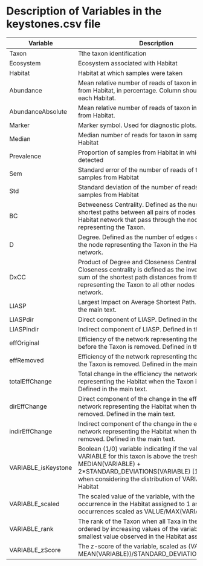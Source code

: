 # Description of Variables in the keystones.csv file

| Variable            | Description                                                                                                                                                                                                                               |
| ------------------- | ----------------------------------------------------------------------------------------------------------------------------------------------------------------------------------------------------------------------------------------- |
| Taxon               | Tthe taxon identification                                                                                                                                                                                                                 |
| Ecosystem           | Ecosystem associated with Habitat                                                                                                                                                                                                         |
| Habitat             | Habitat at which samples were taken                                                                                                                                                                                                       |
| Abundance           | Mean relative number of reads of taxon in samples from Habitat, in percentage. Column should add to in each Habitat.                                                                                                                      |
| AbundanceAbsolute   | Mean relative number of reads of taxon in samples from Habitat.                                                                                                                                                                           |
| Marker              | Marker symbol. Used for diagnostic plots.                                                                                                                                                                                                 |
| Median              | Median number of reads for taxon in samples from Habitat                                                                                                                                                                                  |
| Prevalence          | Proportion of samples from Habitat in which taxon was detected                                                                                                                                                                            |
| Sem                 | Standard error of the number of reads of taxon in samples from Habitat                                                                                                                                                                    |
| Std                 | Standard deviation of the number of reads of taxon in samples from Habitat                                                                                                                                                                |
| BC                  | Betweeness Centrality. Defined as the number of shortest paths between all pairs of nodes in the Habitat network that pass through the node representing the Taxon.                                                                       |
| D                   | Degree. Defined as the number of edges connected to the node representing the Taxon in the Habitat network.                                                                                                                               |
| DxCC                | Product of Degree and Closeness Centrality. Closeness centrality is defined as the inverse of the sum of the shortest path distances from the node representing the Taxon to all other nodes in the Habitat network.                      |
| LIASP               | Largest Impact on Average Shortest Path. Defined in the main text.                                                                                                                                                                        |
| LIASPdir            | Direct component of LIASP. Defined in the main text.                                                                                                                                                                                      |
| LIASPindir          | Indirect component of LIASP. Defined in the main text.                                                                                                                                                                                    |
| effOriginal         | Efficiency of the network representing the Habitat before the Taxon is removed. Defined in the main text.                                                                                                                                 |
| effRemoved          | Efficiency of the network representing the Habitat after the Taxon is removed. Defined in the main text.                                                                                                                                  |
| totalEffChange      | Total change in the efficiency the network representing the Habitat when the Taxon is removed. Defined in the main text.                                                                                                                  |
| dirEffChange        | Direct component of the change in the efficiency the network representing the Habitat when the Taxon is removed. Defined in the main text.                                                                                                |
| indirEffChange      | Indirect component of the change in the efficiency the network representing the Habitat when the Taxon is removed. Defined in the main text.                                                                                              |
| VARIABLE_isKeystone | Boolean (1/0) variable indicating if the value of VARIABLE for this taxon is above the treshold given by MEDIAN(VARIABLE) + 2*STANDARD_DEVIATIONS(VARIABLE) [1] or not [0], when considering the distribution of VARIABLE for the Habitat |
| VARIABLE_scaled     | The scaled value of the variable, with the largest occurrence in the Habitat assigned to 1 and remaining occurrences scaled as VALUE/MAX(VARIABLE)                                                                                        |
| VARIABLE_rank       | The rank of the Taxon when all Taxa in the Habitat are ordered by increasing values of the variable, with the smallest value observed in the Habitat assigned to 1                                                                        |
| VARIABLE_zScore     | The z-score of the variable, scaled as (VALUE - MEAN(VARIABLE))/STANDARD_DEVIATION(VARIABLE)                                                                                                                                              |